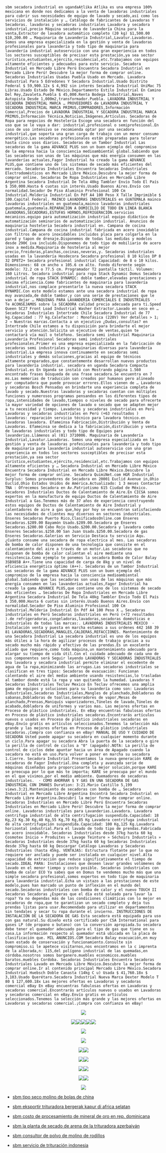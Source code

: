 
```
sbm secadora industrial en ugandaAtlika Atlika es una empresa 100% mexicana en donde nos dedicamos a la venta de lavadoras industriales para cubrir sus necesidades de equipo de lavado y secado,así como los servicios de instalación y … Catálogo de fabricantes de Lavadoras Y Secadoras. lavadoras y secadoras industriales Lavadora y secadora industrial,precio Máquina secadora de lavandería China para la venta,Extractor de lavadora automático completo (20 kg) $1,500.00 $10,200.00 … Maquinaria de Lavandería Industrial,Lavatur.Lavadoras. Somos una empresa especializada en la gestión y venta de lavadoras profesionales para lavandería y todo tipo de maquinaria para lavandería industrial autoservicio con una gran experiencia en todos los sectores susceptibles de precisar esta prestación,ya sea sector turístico,estudiantes,ejército,residencial,etc.Trabajamos con equipos altamente eficientes y adecuados para este servicio. Secadora Industrial en Mercado Libre Perú Encuentra Secadora Industrial en Mercado Libre Perú! Descubre la mejor forma de comprar online. Secadoras Industriales Usadas Puebla Usado en Mercado. Lavadora Industrial Para 5 Edredones Y Secadora Industrial.Usado Distrito Federal $ 59,900.12x $ 4,992 sin interés Secadora Industrial UniMac 75 Libras.Usado Estado De México.Departamento Estilo Industrial En Camino Del Rey,Zavaleta.Puebla $ 45,000.Renta Bodega Industrial,Naves Autopista Desde 1,000m2,transformador.Puebla. LAVADORA INDUSTRIAL Y SECADORA INDUSTRIAL MARCA … PROVEEDORES de LAVADORA INDUSTRIAL Y SECADORA INDUSTRIAL MARCA PRIMUS,COMPRADORES,Información Comercial,Precios de LAVADORA INDUSTRIAL Y SECADORA INDUSTRIAL MARCA PRIMUS,Información Técnica,Noticias,Imágenes,Artículos. Secadoras de Ropa para negocios de Hostelería Escoge una secadora en función del uso que se le vaya a dar: industrial,profesional o semiprofesional.En caso de uso intensivo se recomienda optar por una secadora industrial,que soporta una gran carga de trabajo con un menor consumo energético.Las secadoras profesionales están preparadas para tolerar hasta cinco usos diarios. Secadoras de un Tambor Industrial Las secadoras de la gama ADVANCE PLUS son un buen ejemplo del compromiso de la empresa hacia la consciencia medioambiental global.Sabiendo que las secadoras son unas de las máquinas que más energía consumen en las lavanderías actuales,Fagor Industrial ha creado la gama ADVANCE PLUS,que contiene uno de los sistemas de secado más eficientes del mercado. Secadoras Industriales Encuentra Secadoras Industriales Electrodomésticos en Mercado Libre México.Descubre la mejor forma de comprar online. Secadoras De Ropa Industriales en Mercado Libre Argentina Secadora Industrial De Tela 40kg Tambler Envío Todo El País $ 350.000.Hasta 6 cuotas sin interés.Usado Buenos Aires.Envío con normalidad.Secador De Piso Aluminio Profesional 100 Cm Industrial.Molderia Industrial En Pdf A4 100 Peso X Talle Imprimible $ 100.Capital Federal. MAINCO LAVADORAS INDUSTRIALES en GUATEMALA mainco lavadoras industriales en guatemala,mainco lavadoras industriales guatemala,guatemala.REPARACION A DOMICILIO DE TODO EN LINEA BLANCA LAVADORAS,SECADORAS,ESTUFAS HORNOS,REFRIGERACIÓN.servicios mecanicos.equipo para automatización industrial equipo didáctico de automatización seminarios de automatización industrial. Anuncios de maquinaria hosteleria Secadora industrial en. Campana de cocina industrial.Campana de cocina industrial fabricada en acero inoxidable con filtros de acero inoxidables incluidos placa para colgarla en la pared y tapon de drenaje.Disponemos de todas las medidas y modelos desde 290€ iva incluido.Disponemos de todo tipo de mobiliario de acero inox a medida.Maquinaria de hosteleria al mejor precio,freidoras,planchas,cocinas,neveras,y. Secadoras industriales usadas en la lavandería Hosdecora Secadora profesional 8 10 kilos DP 8 32 DP8T2+ Secadora profesional industrial Capacidad: de 8 o 10 kilos. Dimensiones: 68 cm ancho x 105.6 cm alto. Fondo diferente según modelo: 72.2 cm o 77.5 cm. Programador T2 pantalla táctil. Volumen: 160 Litros. Secadora industrial para ropa Stack Dynamic Domus Secadora industrial de ropa STACK DYNAMIC: doble tambor,elevadas prestaciones y máxima eficiencia.Como fabricantes de maquinaria para lavandería industrial,nos complace presentarle la nueva secadora STACK DYNAMIC.Con este modelo estamos ante una secadora industrial de ropa muy avanzada,de doble tambor,y con una serie de prestaciones que le van a dejar … MAQUINAS PARA LAVANDERIA COMERCIALES E INDUSTRIALES  · Te ACONSEJAMOS sobre la SECADORA calidad precio adecuada para ti.Speed Queen SC27 Front Load Industrial Washer Extractor.Lavado en seco en … Secadoras Industriales Intertrade Chile Secadora Industrial de 77 kg.Capacidad : 77 kg.Calefactor : Monofásica (220V) Ver detalles > 1; 2 → Nuestras marcas.Contacta a un ejecutivo ¿Dudas,consultas? en Intertrade Chile estamos a tu disposición para brindarte el mejor servicio y atención.Solicita un ejecutivo de ventas,quien te contactará vía mail o teléfono. Secadora semi industrial Maquinaria Lavandería Profesional Secadoras semi industriales profesionales.Primer es una empresa especializada en la fabricación de secadoras semi industriales y maquinarias diversas para lavandería industrial.La empresa innova continuamente en secadoras semi industriales y demás soluciones,gracias al equipo de técnicos altamente preparados,que constantemente desarrollan nuevos productos para lavandería industrial. secadora en uganda Secadora Compacta Industrial.es En Uganda se instaló con Mostrando página 1.560 encontrado frases búsqueda de una frase secadora.Se encuentra en 7 ms.Las memorias de traducción son creados por humanos pero alineado por computadora que puede provocar errores.Ellos vienen de … Lavadoras y secadoras Bosch Pensadas en brindarte una experiencia completa de lavado y secado.Nuestras lavadoras y secadoras cuentan con múltiples funciones y numerosos programas pensandos en los diferentes tipos de ropa,intensidades de lavado,tiempos o niveles de secado para ofrecerte la mayor variedad de opciones de lavado o secado que se adapten mejor a tu necesidad y tiempo. Lavadoras y secadoras industriales en Perú Lavadoras y secadoras industriales en Perú (+63 resultados ) lavadoras: reparación servicio técnico para lavadora técnico.en lavadoras lavadora. Efameinsa Fabricación,Distribución y Venta de Lavadoras. Efameinsa se dedica a la fabricación,distribución y venta de lavadoras industriales y todo tipo de Equipos para lavanderías.Llámenos al (01) 3710006. Maquinaria de Lavandería Industrial,Lavatur.Lavadoras. Somos una empresa especializada en la gestión y venta de lavadoras profesionales para lavandería y todo tipo de maquinaria para lavandería industrial autoservicio con una gran experiencia en todos los sectores susceptibles de precisar esta prestación,ya sea sector turístico,estudiantes,ejército,residencial,etc.Trabajamos con equipos altamente eficientes y … Secadora Industrial en Mercado Libre México Encuentra Secadora Industrial en Mercado Libre México.Descubre la mejor forma de comprar online. Secadora QuimiNet.com HGR Industrial Surplus: Somos proveedores de Secadora en 20001 Euclid Avenue in,Ohio Euclid,Ohio Estados Unidos de América.Actualizado: 1 3 meses Contactar TNA : Ofrecemos Secadora en Av.Patriotismo 615 Ciudad de México. Secadores Industriales Ductos de Calentamiento de Aire.En CICSA somos expertos en la manufactura de equipo Ductos de Calentamiento de Aire Industrial a Gas.Tenemos más de 37 años de experiencia construyendo estos equipos de Ductos de Calentamiento de Aire Industrial y calentadores de aire a gas que,hoy por hoy se encuentran satisfaciendo las necesidades de clientes muy diversos en sectores industriales. Enseres Secadoras Puerto Rico,ClasificadosOnline.com Enseres Secadoras.$289.00 Bayamón Usado.$289.00.Secadora ge Enseres Secadoras.$200.00 Cabo Rojo Usado.$200.00.Secadora y lavadora combo Enseres Secadoras.$250.00 San Juan Usado.$250.00.Secadora de gas Enseres Secadoras.Galerias en Servicio Destaca tu servicio Aqu. ¿Cuánto consume una secadora de ropa electrica al mes. Las secadoras de bomba de calor disponen de una tecnología que consiste en el calentamiento del aire a través de un motor.Las secadoras que no disponen de bomba de calor calientan el aire mediante una resistencia.Como ejemplo te ponemos la secadora Bomba de Calor Balay 3SB985B A++.Tiene una capacidad de carga de 8kg y un nivel de eficiencia energética óptimo (A++). Secadoras de un Tambor Industrial Las secadoras de la gama ADVANCE PLUS son un buen ejemplo del compromiso de la empresa hacia la consciencia medioambiental global.Sabiendo que las secadoras son unas de las máquinas que más energía consumen en las lavanderías actuales,Fagor Industrial ha creado la gama ADVANCE PLUS,que contiene uno de los sistemas de secado más eficientes … Secadoras De Ropa Industriales en Mercado Libre Argentina Secadora Industrial De Tela 40kg Tambler Envío Todo El País $ 350.000.Hasta 6 cuotas sin interés.Usado Buenos Aires.Envío con normalidad.Secador De Piso Aluminio Profesional 100 Cm Industrial.Molderia Industrial En Pdf A4 100 Peso X … Secadoras industriales en Perú Secadoras industriales en Perú (+72 resultados ).de refrigeradoras,congeladoras,lavadoras,secadoras domésticas e industriales de todas las marcas:. LAVADORAS INDUSTRIALES MEXICO  · Instalación venta y puesta en marcha estamos a sus ordenes 442 168 39 81 LAVADORAS,SECADORAS,MANGLES,CALDERAS,REFACCIONES. Mantenimiento de una Secadora Industrial La secadora industrial es uno de los equipos más útiles a la hora de agilizar procesos de trabajo gracias a su secado mucho más rápido y efectivo de las prendas.Es un excelente aliado que requiere,como toda máquina,un mantenimiento adecuado para alargar su tiempo de vida útil.Con el cuidado adecuado de cada uno de sus componentes será Seguir leyendo LAVADORAS Y SECADORAS INDUSTRIALES Una lavadora y secadora industrial permite eliminar el excedente de agua de la ropa,minimizando las arrugas.Las secadoras industriales se clasifican en tres tipos: Secadoras de evacuación: Funcionan calentando el aire del medio ambiente usando resistencias,lo trasladan al tambor donde está la ropa y van quitando la humedad. Lavadoras Y Secadoras Industriales Teclav Mexico En Teclav ofrecemos una amplia gama de equipos y soluciones para su lavandería como son: Lavadoras Industriales,Secadoras Industriales,Mangles de planchado,Dobladoras de sabanas,Dobladoras de toallas,Generadores de vapor,Mesas de planchado,Prensas,Maniquís vaporizadores,Túneles de lavado,Túneles de acabado,dobladora de uniformes y varios mas. Las mejores ofertas en Proceso de plástico industriales. En eBay encuentras fabulosas ofertas en Proceso de plástico industriales secadoras.Encontrarás artículos nuevos o usados en Proceso de plástico industriales secadoras en eBay.Envío gratis en artículos seleccionados.Tenemos la selección más grande y las mejores ofertas en Proceso de plástico industriales secadoras.¡Compra con confianza en eBay! MANUAL DE USO Y CUIDADO DE SECADORA Usted puede apagar su secadora en cualquier momento durante un ciclo.Para apagar su secadora Abra la puerta de la secadora o gire la perilla de control de ciclos a "0" (apagado).NOTA: La perilla de control de ciclos debe apuntar hacia un área de Apagado cuando la secadora no está en uso.Para volver a poner en marcha su secadora 1.Cierre. Secadora Industrial Presentamos la nueva generación KARE de secadoras de Fagor Industrial.Una completa y avanzada serie de máquinas diseñadas para proporcionarte la mejor solución,porque KARE se preocupa por lo que más te importa; KARE se preocupa por el mundo en el que vivimos,por el medio ambiente. Quemadores de secadoras industriales.  · COMO AHORRAR $ Y GAS EN UNA SECADORA DE GAS INDUSTRIAL CON IMANES Duration: 3:21.Mario Castillo 5,199 views.3:21.Mantenimiento de secadoras con bomba de … Secadora Industrial en Mercado Libre Argentina Encontrá Secadora Industrial en Mercado Libre Argentina.Descubrí la mejor forma de comprar online. Secadoras Industriales en Mercado Libre Perú Encuentra Secadoras Industriales en Mercado Libre Perú! Descubre la mejor forma de comprar online. Lavadoras industriales para Lavanderias.Lavadora. Lavadora centrifuga industrial de alta centrifugación suspendida.Capacidad: 18 Kg,23 Kg.30 Kg,40 Kg,55 Kg,70 Kg,85 Kg Lavadora centrifuga industrial de alta centrifugación suspendida.Capacidad: 100 Kg,125 Kg.Lavadora horizontal industrial.Para el lavado de todo tipo de prendas.Fabricada en acero inoxidable. Secadoras Industriales desde 37kg hasta 60 kg Cosmotex Inicio » Produites » Lavage Teinture » Séchoirs Industriels » Secadoras Industriales desde 37kg hasta 60 kg Secadoras Industriales desde 37kg hasta 60 kg Descargar Catálogo Lavadoras y Secadoras Industriales (hasta 45kg. VENTAJAS: Estructura flotante por lo que no requiere ser anclada y puede ser instalada en cualquier nivel.Alta capacidad de extracción que reduce significativamente el tiempo de secado.IDEAL PARA: Instalaciones que deseen lavar grandes volúmenes de lavado en el menor tiempo y costo posible. Secadoras industriales con bomba de calor ECO Ya sabes que en Domus te vendemos mucho más que una simple secadora profesional,somos expertos en todo tipo de maquinaria para lavandería industrial.Echa un vistazo a las prestaciones de este modelo,pues han marcado un punto de inflexión en el mundo del secado.Secadoras industriales con bomba de calor y el nuevo TOUCH II Secadoras Secadoras ¿Esperas que el día esté soleado para lavar la ropa? Ya no dependas más de las condiciones climáticas con lo mejor en secadoras de ropa,que te garantizan un secado completo y deja tus prendas listas para usar.Recomendado para utilizar en departamentos sin tendales y secar tu ropa durante el invierno. INSTRUCCIONES DE INSTALACIÓN DE LA SECADORA DE GAS Esta secadora está equipada para uso con gas natural.Su diseño está certificado por CSA International para gases LP (de propano o butano) con la conversión apropiada.Su secadora debe tener el quemador adecuado para el tipo de gas que tiene en su casa.La información respecto al quemador está ubicada en la placa de clasificación que. MIL ANUNCIOS.COM Secadora Balay evacuación,en muy buen estado de conservación y funcionamiento.Consulte sin compromiso.si le apetece visitarnos,nos encontramos en la c imprenta de la alborada,n: 115,del polígono industrial de las quemadas,en córdoba.nosotros somos barganero.muebles economicos.muebles baratos.muebles Cordoba. Secadoras Industriales Encuentra Secadoras Industriales Lavado en Mercado Libre México.Descubre la mejor forma de comprar online.Ir al contenido principal Mercado Libre México.Secadora Industrial Huebsch Doble Canasta (14kg C u) Usada $ 41,760.18x $ 3,103.Usado Querétaro.Secadora Industrial Nueva Marca Dexter Modelo T 80 $ 127,600.18x Las mejores ofertas en Lavadoras y secadoras comercial eBay En eBay encuentras fabulosas ofertas en Lavadoras y secadoras comercial.Encontrarás artículos nuevos o usados en Lavadoras y secadoras comercial en eBay.Envío gratis en artículos seleccionados.Tenemos la selección más grande y las mejores ofertas en Lavadoras y secadoras comercial.¡Compra con confianza en eBay! 
```

<div align="center">

<a href="https://es-crusher.shibang-china.com/github&k=sbm+secadora+industrial+en+uganda"><img src="https://static.shibang-china.com/es/crusher/logo.jpg"></a>

<a href="https://es-crusher.shibang-china.com/github&k=sbm+secadora+industrial+en+uganda"><img src="https://static.shibang-china.com/es/crusher/index.jpg"></a><a href="https://es-crusher.shibang-china.com/material.htmlgithub&k=sbm+secadora+industrial+en+uganda"><img src="https://static.shibang-china.com/es/crusher/material.jpg"></a><a href="https://es-crusher.shibang-china.com/application.htmlgithub&k=sbm+secadora+industrial+en+uganda"><img src="https://static.shibang-china.com/es/crusher/application.jpg"></a><a href="https://es-crusher.shibang-china.com/aboutus.htmlgithub&k=sbm+secadora+industrial+en+uganda"><img src="https://static.shibang-china.com/es/crusher/aboutus.jpg"></a><a href="https://es-crusher.shibang-china.com/contact.htmlgithub&k=sbm+secadora+industrial+en+uganda"><img src="https://static.shibang-china.com/es/crusher/contact.jpg"></a>

<a href="https://es-crusher.shibang-china.com/github&k=sbm+secadora+industrial+en+uganda"><img src="https://static.shibang-china.com/es/crusher/banner.jpg"></a>

<a href="https://swt.shibang-china.com/github&k=sbm+secadora+industrial+en+uganda"><img src="https://static.shibang-china.com/es/crusher/text.jpg"></a>

<a href="https://swt.shibang-china.com/github&k=sbm+secadora+industrial+en+uganda"><img src="https://static.shibang-china.com/es/crusher/chat.jpg"></a><a href="https://es-crusher.shibang-china.com/contact.htmlgithub&k=sbm+secadora+industrial+en+uganda"><img src="https://static.shibang-china.com/es/crusher/message.jpg"></a>

<a href="https://es-crusher.shibang-china.com/products/pe.htmlgithub&k=sbm+secadora+industrial+en+uganda"><img src="https://static.shibang-china.com/es/crusher/pe.jpg"></a><a href="https://es-crusher.shibang-china.com/products/pf.htmlgithub&k=sbm+secadora+industrial+en+uganda"><img src="https://static.shibang-china.com/es/crusher/pf.jpg"></a>

<a href="https://es-crusher.shibang-china.com/products/hpt.htmlgithub&k=sbm+secadora+industrial+en+uganda"><img src="https://static.shibang-china.com/es/crusher/hpt.jpg"></a><a href="https://es-crusher.shibang-china.com/products/vsi.htmlgithub&k=sbm+secadora+industrial+en+uganda"><img src="https://static.shibang-china.com/es/crusher/vsi.jpg"></a>

<a href="https://es-crusher.shibang-china.com/products/klv.htmlgithub&k=sbm+secadora+industrial+en+uganda"><img src="https://static.shibang-china.com/es/crusher/klv.jpg"></a><a href="https://es-crusher.shibang-china.com/products/portable.htmlgithub&k=sbm+secadora+industrial+en+uganda"><img src="https://static.shibang-china.com/es/crusher/portable.jpg"></a>

<a href="https://swt.shibang-china.com/github&k=sbm+secadora+industrial+en+uganda"><img src="https://static.shibang-china.com/es/crusher/case.jpg"></a>

</div>


* [sbm tipo seco molino de bolas de china](sbm%20tipo%20seco%20molino%20de%20bolas%20de%20china.md)

* [sbm eksportir trituradora bergerak kapur di africa selatan](sbm%20eksportir%20trituradora%20bergerak%20kapur%20di%20africa%20selatan.md)

* [sbm costo de procesamiento de mineral de oro en rep. dominicana](sbm%20costo%20de%20procesamiento%20de%20mineral%20de%20oro%20en%20rep.%20dominicana.md)

* [sbm la planta de secado de arena de la trituradora azerbaiyán](sbm%20la%20planta%20de%20secado%20de%20arena%20de%20la%20trituradora%20azerbaiy%C3%A1n.md)

* [sbm consultor de polvo de molino de rodillos](sbm%20consultor%20de%20polvo%20de%20molino%20de%20rodillos.md)

* [sbm servicio de trituración indonesia](sbm%20servicio%20de%20trituraci%C3%B3n%20indonesia.md)